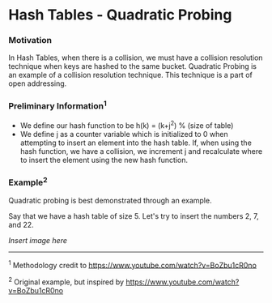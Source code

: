 # Hash Tables - Quadratic Probing

### Motivation

In Hash Tables, when there is a collision, we must have a collision resolution technique when keys are hashed to the same bucket. Quadratic Probing is an example of a collision resolution technique. This technique is a part of open addressing.

### Preliminary Information<sup>1</sup> 

* We define our hash function to be h(k) = (k+j<sup>2</sup>) % (size of table)
* We define j as a counter variable which is initialized to 0 when attempting to insert an element into the hash table. If, when using the hash function, we have a collision, we increment j and recalculate where to insert the element using the new hash function.

### Example<sup>2</sup>

Quadratic probing is best demonstrated through an example.

Say that we have a hash table of size 5. Let's try to insert the numbers 2, 7, and 22.

*Insert image here*



<hr>

<sup>1</sup> Methodology credit to https://www.youtube.com/watch?v=BoZbu1cR0no

<sup>2</sup> Original example, but inspired by https://www.youtube.com/watch?v=BoZbu1cR0no 

 











